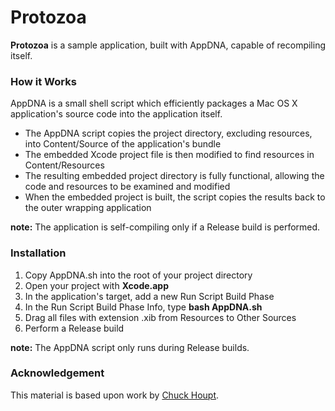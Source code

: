 # Protozoa

**Protozoa** is a sample application, built with AppDNA, capable of
recompiling itself.

### How it Works

AppDNA is a small shell script which efficiently packages a Mac OS X
application's source code into the application itself.

  - The AppDNA script copies the project directory, excluding resources,
    into Content/Source of the application's bundle
  - The embedded Xcode project file is then modified to find resources
    in Content/Resources
  - The resulting embedded project directory is fully functional,
    allowing the code and resources to be examined and modified
  - When the embedded project is built, the script copies the results
    back to the outer wrapping application

**note:** The application is self-compiling only if a Release build is
performed.

### Installation

1.  Copy AppDNA.sh into the root of your project directory
2.  Open your project with **Xcode.app**
3.  In the application's target, add a new Run Script Build Phase
4.  In the Run Script Build Phase Info, type **bash AppDNA.sh**
5.  Drag all files with extension .xib from Resources to Other Sources
6.  Perform a Release build

**note:** The AppDNA script only runs during Release builds.

### Acknowledgement

This material is based upon work by [Chuck
Houpt](http://habilis.net/appdna/).
